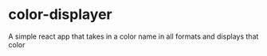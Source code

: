 # color-displayer

A simple react app that takes in a color name in all formats and displays that color
